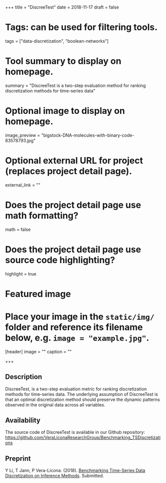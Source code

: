+++
title = "DiscreeTest"
date = 2018-11-17
draft = false

# Tags: can be used for filtering tools.
tags = ["data-discretization", "boolean-networks"]

# Tool summary to display on homepage.
summary = "DiscreeTest is a two-step evaluation method for ranking discretization methods for time-series data"


# Optional image to display on homepage.
image_preview = "bigstock-DNA-molecules-with-binary-code-83578793.jpg"

# Optional external URL for project (replaces project detail page).
external_link = ""


# Does the project detail page use math formatting?
math = false

# Does the project detail page use source code highlighting?
highlight = true

# Featured image
# Place your image in the `static/img/` folder and reference its filename below, e.g. `image = "example.jpg"`.
[header]
image = ""
caption = ""

+++

## Description
DiscreeTest, is a two-step evaluation metric for ranking discretization methods for time-series
data. The underlying assumption of DiscreeTest is that an optimal discretization method should
preserve the dynamic patterns observed in the original data across all variables. 

## Availability 
The source code of DiscreeTest is available in our Github repository: https://github.com/VeraLiconaResearchGroup/Benchmarking_TSDiscretizations

## Preprint
 Y Li, T Jann, P Vera-Licona. (2018). [Benchmarking Time-Series Data Discretization on Inference Methods](https://veraliconaresearchgroup.github.io/publication/discretization/). Submitted.